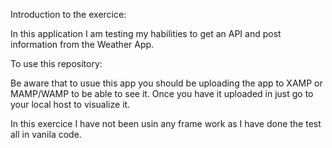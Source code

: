 
Introduction to the exercice:

In this application I am testing my habilities to get an API and post information from the Weather App.

To use this repository:

Be aware that to usue this app you should be uploading the app to XAMP or MAMP/WAMP to be able to see it. Once you have it uploaded in just go to your local host to visualize it.

In this exercice I have not been usin any frame work as I have done the test all in vanila code.